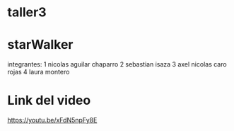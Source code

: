 # taller3
# starWalker
integrantes:
1 nicolas aguilar chaparro
2 sebastian isaza
3 axel nicolas caro rojas
4 laura montero
# Link del video
https://youtu.be/xFdN5npFy8E
